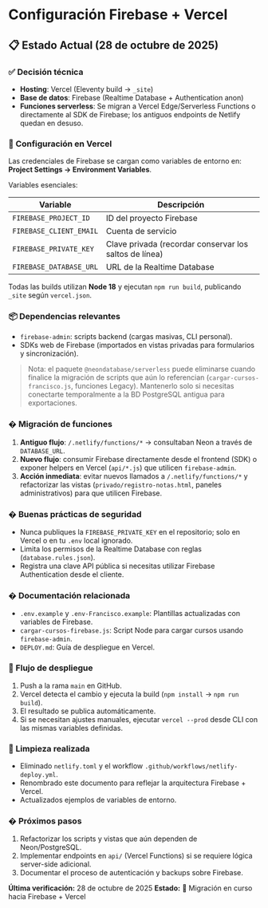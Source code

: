 # Configuración Firebase + Vercel

## 📋 Estado Actual (28 de octubre de 2025)

### ✅ Decisión técnica

- **Hosting**: Vercel (Eleventy build → `_site`)
- **Base de datos**: Firebase (Realtime Database + Authentication anon)
- **Funciones serverless**: Se migran a Vercel Edge/Serverless Functions o directamente al SDK de Firebase; los antiguos endpoints de Netlify quedan en desuso.

### 🔧 Configuración en Vercel

Las credenciales de Firebase se cargan como variables de entorno en: **Project Settings → Environment Variables**.

Variables esenciales:

| Variable | Descripción |
| --- | --- |
| `FIREBASE_PROJECT_ID` | ID del proyecto Firebase |
| `FIREBASE_CLIENT_EMAIL` | Cuenta de servicio |
| `FIREBASE_PRIVATE_KEY` | Clave privada (recordar conservar los saltos de línea) |
| `FIREBASE_DATABASE_URL` | URL de la Realtime Database |

Todas las builds utilizan **Node 18** y ejecutan `npm run build`, publicando `_site` según `vercel.json`.

### 📦 Dependencias relevantes

- `firebase-admin`: scripts backend (cargas masivas, CLI personal).
- SDKs web de Firebase (importados en vistas privadas para formularios y sincronización).

> Nota: el paquete `@neondatabase/serverless` puede eliminarse cuando finalice la migración de scripts que aún lo referencian (`cargar-cursos-francisco.js`, funciones Legacy). Mantenerlo solo si necesitas conectarte temporalmente a la BD PostgreSQL antigua para exportaciones.

### �️ Migración de funciones

1. **Antiguo flujo**: `/.netlify/functions/*` → consultaban Neon a través de `DATABASE_URL`.
2. **Nuevo flujo**: consumir Firebase directamente desde el frontend (SDK) o exponer helpers en Vercel (`api/*.js`) que utilicen `firebase-admin`.
3. **Acción inmediata**: evitar nuevos llamados a `/.netlify/functions/*` y refactorizar las vistas (`privado/registro-notas.html`, paneles administrativos) para que utilicen Firebase.

### � Buenas prácticas de seguridad

- Nunca publiques la `FIREBASE_PRIVATE_KEY` en el repositorio; solo en Vercel o en tu `.env` local ignorado.
- Limita los permisos de la Realtime Database con reglas (`database.rules.json`).
- Registra una clave API pública si necesitas utilizar Firebase Authentication desde el cliente.

### � Documentación relacionada

- `.env.example` y `.env-Francisco.example`: Plantillas actualizadas con variables de Firebase.
- `cargar-cursos-firebase.js`: Script Node para cargar cursos usando `firebase-admin`.
- `DEPLOY.md`: Guía de despliegue en Vercel.

### 🔄 Flujo de despliegue

1. Push a la rama `main` en GitHub.
2. Vercel detecta el cambio y ejecuta la build (`npm install` → `npm run build`).
3. El resultado se publica automáticamente.
4. Si se necesitan ajustes manuales, ejecutar `vercel --prod` desde CLI con las mismas variables definidas.

### 🧹 Limpieza realizada

- Eliminado `netlify.toml` y el workflow `.github/workflows/netlify-deploy.yml`.
- Renombrado este documento para reflejar la arquitectura Firebase + Vercel.
- Actualizados ejemplos de variables de entorno.

### � Próximos pasos

1. Refactorizar los scripts y vistas que aún dependen de Neon/PostgreSQL.
2. Implementar endpoints en `api/` (Vercel Functions) si se requiere lógica server-side adicional.
3. Documentar el proceso de autenticación y backups sobre Firebase.

**Última verificación:** 28 de octubre de 2025
**Estado:** 🔄 Migración en curso hacia Firebase + Vercel
